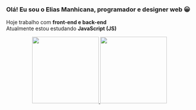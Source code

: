 ### Olá! Eu sou o Elias Manhicana, programador e designer web 😀

Hoje trabalho com <b> front-end e back-end </b> <br>
Atualmente estou estudando <b> JavaScript (JS) </b> <p>
 
<div align="center">
  <a href="https://github.com/EliasManhicana">
  <img height="180em" src="https://github-readme-stats.vercel.app/api?username=EliasManhicana&show_icons=true&theme=dracula&include_all_commits=true&count_private=true"/>
  <img height="180em" src="https://github-readme-stats.vercel.app/api/top-langs/?username=EliasManhicana&layout=compact&langs_count=7&theme=dracula"/>
</div>
